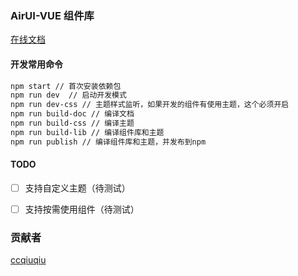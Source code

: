 ### AirUI-VUE 组件库


[在线文档](https://wintelia.github.io)


#### 开发常用命令

```bash
npm start // 首次安装依赖包
npm run dev  // 启动开发模式
npm run dev-css // 主题样式监听，如果开发的组件有使用主题，这个必须开启
npm run build-doc // 编译文档
npm run build-css // 编译主题
npm run build-lib // 编译组件库和主题
npm run publish // 编译组件库和主题，并发布到npm
```



#### TODO
- [ ] 支持自定义主题（待测试）
- [ ] 支持按需使用组件（待测试）


### 贡献者

[ccqiuqiu](https://github.com/ccqiuqiu)
